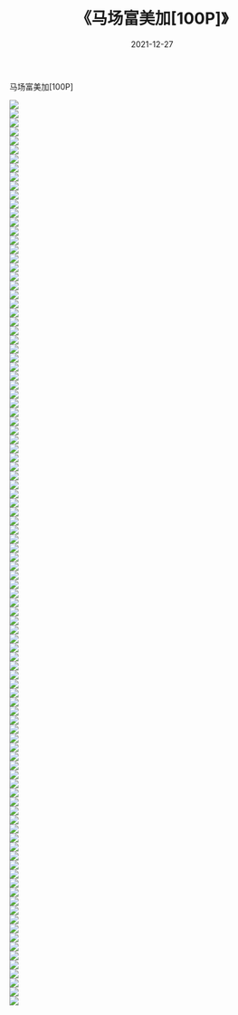 ﻿---
layout: post
title:  《马场富美加[100P]》
date:   2021-12-27
img: http://pic.660000.xyz/1:/性感/2021/马场富美加[100P]/000.jpg
categories: [美女, 清纯, 唯美]
---

马场富美加[100P]

  ![](http://pic.660000.xyz/1:/性感/2021/马场富美加[100P]/001.jpg) <br> ![](http://pic.660000.xyz/1:/性感/2021/马场富美加[100P]/002.jpg) <br> ![](http://pic.660000.xyz/1:/性感/2021/马场富美加[100P]/003.jpg) <br> ![](http://pic.660000.xyz/1:/性感/2021/马场富美加[100P]/004.jpg) <br> ![](http://pic.660000.xyz/1:/性感/2021/马场富美加[100P]/005.jpg) <br> ![](http://pic.660000.xyz/1:/性感/2021/马场富美加[100P]/006.jpg) <br> ![](http://pic.660000.xyz/1:/性感/2021/马场富美加[100P]/007.jpg) <br> ![](http://pic.660000.xyz/1:/性感/2021/马场富美加[100P]/008.jpg) <br> ![](http://pic.660000.xyz/1:/性感/2021/马场富美加[100P]/009.jpg) <br> ![](http://pic.660000.xyz/1:/性感/2021/马场富美加[100P]/010.jpg) <br> ![](http://pic.660000.xyz/1:/性感/2021/马场富美加[100P]/011.jpg) <br> ![](http://pic.660000.xyz/1:/性感/2021/马场富美加[100P]/012.jpg) <br> ![](http://pic.660000.xyz/1:/性感/2021/马场富美加[100P]/013.jpg) <br> ![](http://pic.660000.xyz/1:/性感/2021/马场富美加[100P]/014.jpg) <br> ![](http://pic.660000.xyz/1:/性感/2021/马场富美加[100P]/015.jpg) <br> ![](http://pic.660000.xyz/1:/性感/2021/马场富美加[100P]/016.jpg) <br> ![](http://pic.660000.xyz/1:/性感/2021/马场富美加[100P]/017.jpg) <br> ![](http://pic.660000.xyz/1:/性感/2021/马场富美加[100P]/018.jpg) <br> ![](http://pic.660000.xyz/1:/性感/2021/马场富美加[100P]/019.jpg) <br> ![](http://pic.660000.xyz/1:/性感/2021/马场富美加[100P]/020.jpg) <br> ![](http://pic.660000.xyz/1:/性感/2021/马场富美加[100P]/021.jpg) <br> ![](http://pic.660000.xyz/1:/性感/2021/马场富美加[100P]/022.jpg) <br> ![](http://pic.660000.xyz/1:/性感/2021/马场富美加[100P]/023.jpg) <br> ![](http://pic.660000.xyz/1:/性感/2021/马场富美加[100P]/024.jpg) <br> ![](http://pic.660000.xyz/1:/性感/2021/马场富美加[100P]/025.jpg) <br> ![](http://pic.660000.xyz/1:/性感/2021/马场富美加[100P]/026.jpg) <br> ![](http://pic.660000.xyz/1:/性感/2021/马场富美加[100P]/027.jpg) <br> ![](http://pic.660000.xyz/1:/性感/2021/马场富美加[100P]/028.jpg) <br> ![](http://pic.660000.xyz/1:/性感/2021/马场富美加[100P]/029.jpg) <br> ![](http://pic.660000.xyz/1:/性感/2021/马场富美加[100P]/030.jpg) <br> ![](http://pic.660000.xyz/1:/性感/2021/马场富美加[100P]/031.jpg) <br> ![](http://pic.660000.xyz/1:/性感/2021/马场富美加[100P]/032.jpg) <br> ![](http://pic.660000.xyz/1:/性感/2021/马场富美加[100P]/033.jpg) <br> ![](http://pic.660000.xyz/1:/性感/2021/马场富美加[100P]/034.jpg) <br> ![](http://pic.660000.xyz/1:/性感/2021/马场富美加[100P]/035.jpg) <br> ![](http://pic.660000.xyz/1:/性感/2021/马场富美加[100P]/036.jpg) <br> ![](http://pic.660000.xyz/1:/性感/2021/马场富美加[100P]/037.jpg) <br> ![](http://pic.660000.xyz/1:/性感/2021/马场富美加[100P]/038.jpg) <br> ![](http://pic.660000.xyz/1:/性感/2021/马场富美加[100P]/039.jpg) <br> ![](http://pic.660000.xyz/1:/性感/2021/马场富美加[100P]/040.jpg) <br> ![](http://pic.660000.xyz/1:/性感/2021/马场富美加[100P]/041.jpg) <br> ![](http://pic.660000.xyz/1:/性感/2021/马场富美加[100P]/042.jpg) <br> ![](http://pic.660000.xyz/1:/性感/2021/马场富美加[100P]/043.jpg) <br> ![](http://pic.660000.xyz/1:/性感/2021/马场富美加[100P]/044.jpg) <br> ![](http://pic.660000.xyz/1:/性感/2021/马场富美加[100P]/045.jpg) <br> ![](http://pic.660000.xyz/1:/性感/2021/马场富美加[100P]/046.jpg) <br> ![](http://pic.660000.xyz/1:/性感/2021/马场富美加[100P]/047.jpg) <br> ![](http://pic.660000.xyz/1:/性感/2021/马场富美加[100P]/048.jpg) <br> ![](http://pic.660000.xyz/1:/性感/2021/马场富美加[100P]/049.jpg) <br> ![](http://pic.660000.xyz/1:/性感/2021/马场富美加[100P]/050.jpg) <br> ![](http://pic.660000.xyz/1:/性感/2021/马场富美加[100P]/051.jpg) <br> ![](http://pic.660000.xyz/1:/性感/2021/马场富美加[100P]/052.jpg) <br> ![](http://pic.660000.xyz/1:/性感/2021/马场富美加[100P]/053.jpg) <br> ![](http://pic.660000.xyz/1:/性感/2021/马场富美加[100P]/054.jpg) <br> ![](http://pic.660000.xyz/1:/性感/2021/马场富美加[100P]/055.jpg) <br> ![](http://pic.660000.xyz/1:/性感/2021/马场富美加[100P]/056.jpg) <br> ![](http://pic.660000.xyz/1:/性感/2021/马场富美加[100P]/057.jpg) <br> ![](http://pic.660000.xyz/1:/性感/2021/马场富美加[100P]/058.jpg) <br> ![](http://pic.660000.xyz/1:/性感/2021/马场富美加[100P]/059.jpg) <br> ![](http://pic.660000.xyz/1:/性感/2021/马场富美加[100P]/060.jpg) <br> ![](http://pic.660000.xyz/1:/性感/2021/马场富美加[100P]/061.jpg) <br> ![](http://pic.660000.xyz/1:/性感/2021/马场富美加[100P]/062.jpg) <br> ![](http://pic.660000.xyz/1:/性感/2021/马场富美加[100P]/063.jpg) <br> ![](http://pic.660000.xyz/1:/性感/2021/马场富美加[100P]/064.jpg) <br> ![](http://pic.660000.xyz/1:/性感/2021/马场富美加[100P]/065.jpg) <br> ![](http://pic.660000.xyz/1:/性感/2021/马场富美加[100P]/066.jpg) <br> ![](http://pic.660000.xyz/1:/性感/2021/马场富美加[100P]/067.jpg) <br> ![](http://pic.660000.xyz/1:/性感/2021/马场富美加[100P]/068.jpg) <br> ![](http://pic.660000.xyz/1:/性感/2021/马场富美加[100P]/069.jpg) <br> ![](http://pic.660000.xyz/1:/性感/2021/马场富美加[100P]/070.jpg) <br> ![](http://pic.660000.xyz/1:/性感/2021/马场富美加[100P]/071.jpg) <br> ![](http://pic.660000.xyz/1:/性感/2021/马场富美加[100P]/072.jpg) <br> ![](http://pic.660000.xyz/1:/性感/2021/马场富美加[100P]/073.jpg) <br> ![](http://pic.660000.xyz/1:/性感/2021/马场富美加[100P]/074.jpg) <br> ![](http://pic.660000.xyz/1:/性感/2021/马场富美加[100P]/075.jpg) <br> ![](http://pic.660000.xyz/1:/性感/2021/马场富美加[100P]/076.jpg) <br> ![](http://pic.660000.xyz/1:/性感/2021/马场富美加[100P]/077.jpg) <br> ![](http://pic.660000.xyz/1:/性感/2021/马场富美加[100P]/078.jpg) <br> ![](http://pic.660000.xyz/1:/性感/2021/马场富美加[100P]/079.jpg) <br> ![](http://pic.660000.xyz/1:/性感/2021/马场富美加[100P]/080.jpg) <br> ![](http://pic.660000.xyz/1:/性感/2021/马场富美加[100P]/081.jpg) <br> ![](http://pic.660000.xyz/1:/性感/2021/马场富美加[100P]/082.jpg) <br> ![](http://pic.660000.xyz/1:/性感/2021/马场富美加[100P]/083.jpg) <br> ![](http://pic.660000.xyz/1:/性感/2021/马场富美加[100P]/084.jpg) <br> ![](http://pic.660000.xyz/1:/性感/2021/马场富美加[100P]/085.jpg) <br> ![](http://pic.660000.xyz/1:/性感/2021/马场富美加[100P]/086.jpg) <br> ![](http://pic.660000.xyz/1:/性感/2021/马场富美加[100P]/087.jpg) <br> ![](http://pic.660000.xyz/1:/性感/2021/马场富美加[100P]/088.jpg) <br> ![](http://pic.660000.xyz/1:/性感/2021/马场富美加[100P]/089.jpg) <br> ![](http://pic.660000.xyz/1:/性感/2021/马场富美加[100P]/090.jpg) <br> ![](http://pic.660000.xyz/1:/性感/2021/马场富美加[100P]/091.jpg) <br> ![](http://pic.660000.xyz/1:/性感/2021/马场富美加[100P]/092.jpg) <br> ![](http://pic.660000.xyz/1:/性感/2021/马场富美加[100P]/093.jpg) <br> ![](http://pic.660000.xyz/1:/性感/2021/马场富美加[100P]/094.jpg) <br> ![](http://pic.660000.xyz/1:/性感/2021/马场富美加[100P]/095.jpg) <br> ![](http://pic.660000.xyz/1:/性感/2021/马场富美加[100P]/096.jpg) <br> ![](http://pic.660000.xyz/1:/性感/2021/马场富美加[100P]/097.jpg) <br> ![](http://pic.660000.xyz/1:/性感/2021/马场富美加[100P]/098.jpg) <br> ![](http://pic.660000.xyz/1:/性感/2021/马场富美加[100P]/099.jpg) <br> ![](http://pic.660000.xyz/1:/性感/2021/马场富美加[100P]/100.jpg) <br>